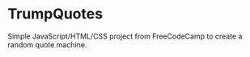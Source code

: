 # TrumpQuotes

Simple JavaScript/HTML/CSS project from FreeCodeCamp to create a random quote machine. 
